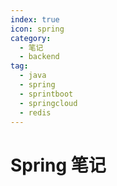 ```yaml
---
index: true
icon: spring
category:
  - 笔记
  - backend
tag:
  - java
  - spring
  - sprintboot
  - springcloud
  - redis
---
```


# Spring 笔记

